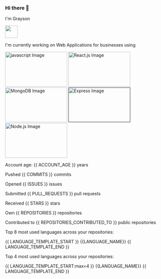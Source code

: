 ### Hi there 👋


I'm Grayson

<img markdown="1" src="https://media.giphy.com/media/RtdRhc7TxBxB0YAsK6/giphy.gif" width="40" height="40" />

I'm currently working on Web Applications for businesses using

<a markdown="1" href="https://www.javascript.com/" target="_blank"><img src="https://external-content.duckduckgo.com/iu/?u=https%3A%2F%2Ftse1.mm.bing.net%2Fth%3Fid%3DOIP.U16Sxl3a_xpV8R3xDGgMdQHaEK%26pid%3DApi&f=1" alt="javascript Image" markdown="1" height="112" width="200" /></a>
<a markdown="1" href="https://reactjs.org/" target="_blank"><img src="https://external-content.duckduckgo.com/iu/?u=http%3A%2F%2Fwww.valuecoders.com%2Fblog%2Fwp-content%2Fuploads%2F2016%2F08%2Freact.png&f=1&nofb=1" alt="React.js Image" markdown="1" height="112" width="200" /></a>
<a markdown="1" href="https://www.mongodb.com/" target="_blank"><img src="https://external-content.duckduckgo.com/iu/?u=https%3A%2F%2Ftse4.mm.bing.net%2Fth%3Fid%3DOIP.Wm0uGFQH_dBVCprOO-pGkwHaD_%26pid%3DApi&f=1" alt="MongoDB Image" markdown="1" height="112" width="200" /></a>
<a markdown="1" href="" target="_blank"><img src="https://external-content.duckduckgo.com/iu/?u=https%3A%2F%2Ftse4.mm.bing.net%2Fth%3Fid%3DOIP.uPL1uCtLBRSk6akPL2hNzgHaER%26pid%3DApi&f=1" alt="Express Image" markdown="1" height="112" width="200" /></a>
<a markdown="1" href="https://external-content.duckduckgo.com/iu/?u=https%3A%2F%2Ftse3.mm.bing.net%2Fth%3Fid%3DOIP.qinvWxQcpltLC7YM26ds8gHaD8%26pid%3DApi&f=1" target="_blank"><img src="https://external-content.duckduckgo.com/iu/?u=https%3A%2F%2Ftse4.mm.bing.net%2Fth%3Fid%3DOIP.iAqskuCX6LTXErqLPXwFwwHaDt%26pid%3DApi&f=1" alt="Node.js Image" markdown="1" height="112" width="200" /></a>



Account age: {{ ACCOUNT_AGE }} years

Pushed {{ COMMITS }} commits

Opened {{ ISSUES }} issues

Submitted {{ PULL_REQUESTS }} pull requests

Received {{ STARS }} stars

Own {{ REPOSITORIES }} repositories

Contributed to {{ REPOSITORIES_CONTRIBUTED_TO }} public repositories

Top 8 most used languages across your repositories:

{{ LANGUAGE_TEMPLATE_START }} {{LANGUAGE_NAME}} {{ LANGUAGE_TEMPLATE_END }}

Top 4 most used languages across your repositories:

{{ LANGUAGE_TEMPLATE_START:max=4 }} {{LANGUAGE_NAME}} {{ LANGUAGE_TEMPLATE_END }}
<!--
**graysonm23/graysonm23** is a ✨ _special_ ✨ repository because its `README.md` (this file) appears on your GitHub profile.

Here are some ideas to get you started:

- 🔭 I’m currently working on ...
- 🌱 I’m currently learning ...
- 👯 I’m looking to collaborate on ...
- 🤔 I’m looking for help with ...
- 💬 Ask me about ...
- 📫 How to reach me: ...
- 😄 Pronouns: ...
- ⚡ Fun fact: ...
-->
